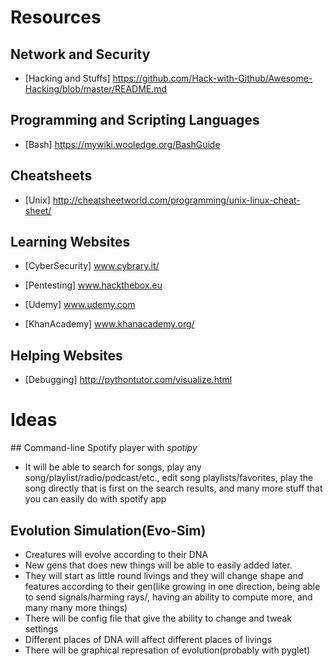 # Resources

## Network and Security
* [Hacking and Stuffs] https://github.com/Hack-with-Github/Awesome-Hacking/blob/master/README.md

## Programming and Scripting Languages 
* [Bash] https://mywiki.wooledge.org/BashGuide

## Cheatsheets
* [Unix] http://cheatsheetworld.com/programming/unix-linux-cheat-sheet/

## Learning Websites
* [CyberSecurity] www.cybrary.it/

* [Pentesting] www.hackthebox.eu

* [Udemy] www.udemy.com

* [KhanAcademy] www.khanacademy.org/

## Helping Websites
* [Debugging] http://pythontutor.com/visualize.html

# Ideas

## Command-line Spotify player with _spotipy_
* It will be able to search for songs, play any song/playlist/radio/podcast/etc., edit song playlists/favorites, play the song directly that is first on the search results, and many more stuff that you can easily do with spotify app

## Evolution Simulation(Evo-Sim)
* Creatures will evolve according to their DNA
* New gens that does new things will be able to easily added later.
* They will start as little round livings and they will change shape and features according to their gen(like growing in one direction, being able to send signals/harming rays/, having an ability to compute more, and many many more things)
* There will be config file that give the ability to change and tweak settings
* Different places of DNA will affect different places of livings
* There will be graphical represation of evolution(probably with pyglet)
